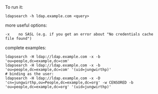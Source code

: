 To run it:

    ldapsearch -h ldap.example.com <query>

more useful options:

    -x    no SASL (e.g. if you get an error about "No credentials cache file found")

complete examples:

    ldapsearch -H ldap://ldap.example.com -x -b 'ou=people,dc=example,dc=com'
    ldapsearch -H ldap://ldap.example.com -x -b 'ou=people,dc=example,dc=com' '(uid=jungwirthp)'
    # binding as the user:
    ldapsearch -H ldap://ldap.example.com -x -D 'cn=jungwirthp,ou=People,dc=example,dc=org' -w CENSORED -b 'ou=people,dc=example,dc=org' '(uid=jungwirthp)'
